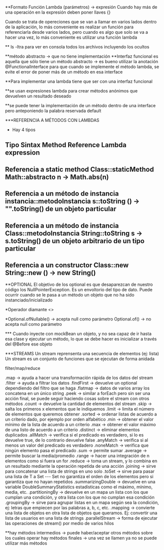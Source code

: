 **Formato Función Lambda
(parámetros) -> expresión
Cuando hay más de una operación en la expresión deben poner llaves {}

Cuando se trata de opereciones que se van a llamar en varios lados dentro de la aplicación, lo más conveniente es realizar un función para referenciarla desde varios lados, pero cuando es algo que solo se va a hacer una vez, lo más conveniente es utilizar una función lambda

** ls -ltra para ver en consola todos los archivos incluyendo los ocultos

**método abstracto -> que no tiene implementación
**Interfaz funcional es aquella que sólo tiene un método abstracto -> es bueno utilizar la anotación @FunctionalInterface para que cuando se implemente el método lambda, se evite el error de poner más de un método en esa interface

**Para implementar una lambda tiene que ser con una interfaz funcional

**se usan expresiones lambda para crear métodos anónimos que devuelven un resultado deseado

**se puede tener la implementación de un método dentro de una interface pero anteponiendo la palabra reservada default

***REFERENCIA A MÉTODOS CON LAMBDAS
- Hay 4 tipos

Tipo										Sintax							Method Reference						Lambda expression
-------------------------------------------------------------------------------------------------------------------------------------------------
Referencia a static method					Class::staticMethod				Math::abstracto							n -> Math.abs(n)
-------------------------------------------------------------------------------------------------------------------------------------------------
Referencia a un método de instancia			instancia::metodoInstancia		s::toString								() -> "".toString()	
de un objeto particular
-------------------------------------------------------------------------------------------------------------------------------------------------
Referencia a un método de instancia			Class::metodoInstancia			String::toString						s -> s.toString()
de un objeto arbitrario de un tipo
particular
-------------------------------------------------------------------------------------------------------------------------------------------------
Referencia a un constructor					Class::new						String::new								() -> new String()
-------------------------------------------------------------------------------------------------------------------------------------------------


**OPTIONAL
El objetivo de los optional es que desaparezcan de nuestro código los NullPointerException. Es un envoltorio del tipo de dato. Puede ocurrir cuando se le pasa a un método un objeto que no ha sido instanciado/inicializado

*Operador diamante <>

*Optional.ofNullable() -> acepta null como parámetro
Optional.of() -> no acepta null como parámetro

*** Cuando inyecte con mockBean un objeto, y no sea capaz de ir hasta esa clase y ejecutar un método, lo que se debe hacer es inicializar a través del @Before ese objeto

***STREAMS
Un stream reprensenta una secuencia de elementos (ej: lista)
Un stream es un conjunto de funciones que se ejecutan de forma anidada

filter/map/reduce

.map -> ayuda a hacer una transformación rápida de los datos del stream
.filter -> ayuda a filtrar los datos
.findFirst -> devuelve un optional dependiendo del filtro que se haga
.flatmap -> datos de varios array los concatena en un único string
.peek -> similar a forEach pero sin ser una acción final, se puede seguir haciendo cosas sobre el stream con otros métodos
.count -> devuelve la cantidad de elementos del stream
.skip -> salta los primeros x elementos que le indiquemos
.limit -> limita el número de elementos que queremos obtener
.sorted -> ordenar listas de acuerdo a un criterio dado, por ejemplo por orden alfabético
.min -> obtener el valor mínimo de la lista de acuerdo a un criterio
.max -> obtener el valor máximo de una listo de acuerdo a un criterio
.distinct -> eliminar elementos duplicados
.allMatch -> verifica si el predicado es verdadero, si lo es devuelve true, de lo contrario devuelve false
.anyMatch -> verifica si al menos un valor del predicado es verdadero
.noneMatch -> verifica que ningún elemento pasa el predicado
.sum -> permite sumar
.average -> permite buscar la media/promedio
.range -> hacer una integración de n elementos como si fuera un for
.reduce -> toma un stream, y lo combina en un resultado mediante la operación repetida de una acción
.joining -> sirve para concatenar una lista de strings en uno solo
.toSet -> sirve para pasar una lista de T a Set<T> --- Set no garantiza el orden de los elementos pero si garantiza que no hayan repetidos
.summarizingDouble -> devuelve en una variable DoubleSummaryStatistics estadísticas como el máximo, mínimo, media, etc.
.partitioningBy -> devuelve en un mapa un lista con los que cumplan una condición, y otra lista con los que no cumplan esa condición
.groupingBy -> sirve para agrupar listas en un mapa según sea la condición, ej: letras que empiecen por las palabras a, b, c, etc.
.mapping -> convierte una lista de objetos en otra lista de objetos que queramos. Ej: convertir una lista de usuarios en una lista de strings
.parallelStream -> forma de ejecutar las operaciones de stream() por medio de varios hilos

**hay métodos intermedios -> puede haber/aceptar otros métodos sobre los cuales operar
hay métodos finales -> una vez se llamen ya no se puede utilizar más métodos